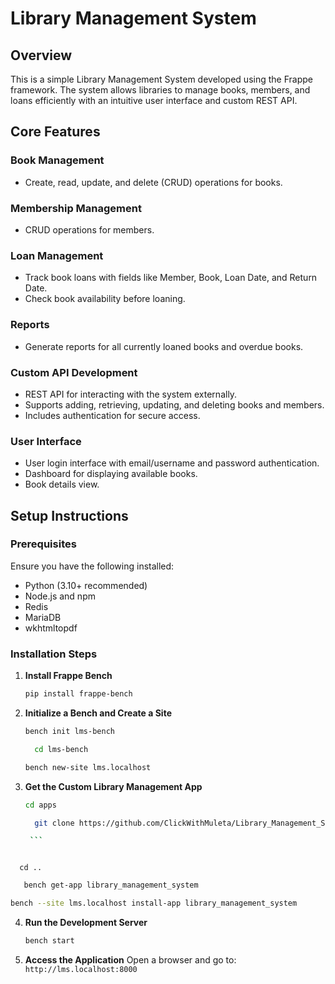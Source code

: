  # Library Management System

## Overview
This is a simple Library Management System developed using the Frappe framework. The system allows libraries to manage books, members, and loans efficiently with an intuitive user interface and custom REST API.

## Core Features
### Book Management
- Create, read, update, and delete (CRUD) operations for books.

### Membership Management
- CRUD operations for members.

### Loan Management
- Track book loans with fields like Member, Book, Loan Date, and Return Date.
- Check book availability before loaning.

### Reports
- Generate reports for all currently loaned books and overdue books.
### Custom API Development
- REST API for interacting with the system externally.
- Supports adding, retrieving, updating, and deleting books and members.
- Includes authentication for secure access.

### User Interface
- User login interface with email/username and password authentication.
- Dashboard for displaying available books.
- Book details view.

## Setup Instructions
### Prerequisites
Ensure you have the following installed:
- Python (3.10+ recommended)
- Node.js and npm
- Redis
- MariaDB
- wkhtmltopdf

### Installation Steps
1. **Install Frappe Bench**
   ```sh
   pip install frappe-bench
   ```

2. **Initialize a Bench and Create a Site**
   ```sh
   bench init lms-bench
   ```
   ```sh
     cd lms-bench
   ```
   ```sh
   bench new-site lms.localhost
   ```

4. **Get the Custom Library Management App**
   ```sh
   cd apps
   ```

      ```sh
        git clone https://github.com/ClickWithMuleta/Library_Management_System_Challenge-360-Ground-.git

       ```
 ```
 
   cd ..
```

```sh
   bench get-app library_management_system
```
   ```sh
   bench --site lms.localhost install-app library_management_system
   ```

4. **Run the Development Server**
   ```sh
   bench start
   ```

5. **Access the Application**
   Open a browser and go to: `http://lms.localhost:8000`
   

